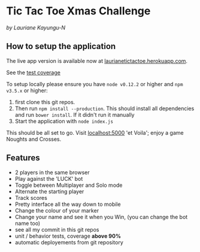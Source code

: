 # Tic Tac Toe Xmas Challenge
*by Lauriane Kayungu-N*

## How to setup the application
The live app version is available now at [laurianetictactoe.herokuapp.com](http://laurianetictactoe.herokuapp.com).

See the [test coverage](http://laurianetictactoe.herokuapp.com/coverage)

To setup locally please ensure you have `node v0.12.2` or higher and `npm v3.5.x` or higher:

1. first clone this git repos.
2. Then run `npm install --production`. This should install all dependencies and run `bower install`. If it didn't run it manually
3. Start the application with `node index.js`

This should be all set to go. 
Visit [localhost:5000](http://localhost:5000) 'et Voila'; enjoy a game Noughts and Crosses.

## Features
- 2 players in the same browser
- Play against the 'LUCK' bot
- Toggle between Multiplayer and Solo mode
- Alternate the starting player
- Track scores
- Pretty interface all the way down to mobile
- Change the colour of your marker
- Change your name and see it when you Win, (you can change the bot name too)
- see all my commit in this git repos 
- unit / behavior tests, coverage **above 90%**
- automatic deployements from git repository